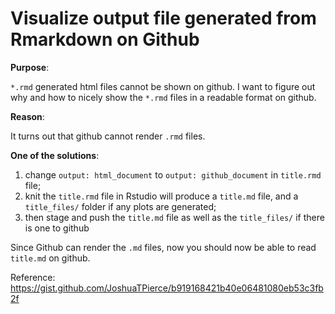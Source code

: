 # Visualize output file generated from Rmarkdown on Github 

**Purpose**:

`*.rmd` generated html files cannot be shown on github. I want to figure out why and how to nicely show the `*.rmd` files in a readable format on github.

**Reason**:

It turns out that github cannot render `.rmd` files.

**One of the solutions**:

1. change `output: html_document` to `output: github_document` in `title.rmd` file;
2. knit the `title.rmd` file in Rstudio will produce a `title.md` file, and a `title_files/` folder if any plots are generated;
3. then stage and push the `title.md` file as well as the `title_files/` if there is one to github


Since Github can render the `.md` files, now you should now be able to read `title.md` on github. 

Reference: https://gist.github.com/JoshuaTPierce/b919168421b40e06481080eb53c3fb2f
